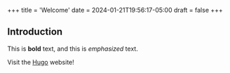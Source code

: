 +++
title = 'Welcome'
date = 2024-01-21T19:56:17-05:00
draft = false
+++

## Introduction

This is **bold** text, and this is *emphasized* text.

Visit the [Hugo](https://gohugo.io) website!
